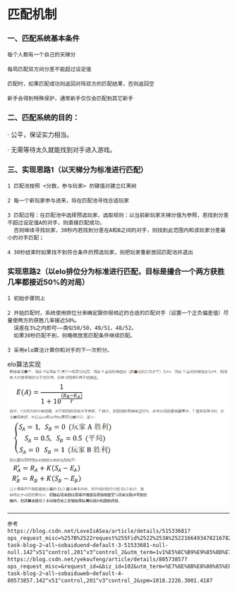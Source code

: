 # 匹配机制

### 一、匹配系统基本条件

    每个人都有一个自己的天梯分

    每局匹配双方间分差不能超过设定值

    匹配时，如果匹配成功则返回对阵双方的匹配结果，否则返回空

    新手会得到特殊保护，通常新手仅仅会匹配到其它新手

### 二、匹配系统的目的：

· 公平，保证实力相当。

· 无需等待太久就能找到对手进入游戏。

### 三、实现思路1（以天梯分为标准进行匹配）

    1 匹配池按照 <分数，参与玩家> 的键值对建立红黑树
    
    2 每一个新玩家参与进来，将在匹配池寻找合适玩家
    
    3 匹配过程：在匹配池中选择预选玩家，选取规则：以当前新玩家天梯分值为参照，若找到分差不超过设定值A的对手，则直接匹配成功，
      否则继续寻找玩家，30秒内若找到分差在A和B之间的对手，则找到此范围内和该玩家分差最小的对手匹配；

    4 30秒结束时如果找不到符合条件的预选玩家，则把玩家重新放回匹配池并退出

### 实现思路2（以elo排位分为标准进行匹配，目标是撮合一个两方获胜几率都接近50%的对局）

    1 初始步骤同上
    
    2 开始匹配时，系统使用排位分来确定跟你很相近的合适的匹配对手（设置一个正负偏差值）尽量使两方的获胜几率接近50%。
      误差在3%之内即可——类似50/50，49/51，48/52。
      如果30秒匹配不到，则略微放宽匹配条件继续匹配。

    3 采用elo算法计算你和对手的下一次积分。

elo算法实现
![img.png](img.png)

***
    参考
    https://blog.csdn.net/LoveIsASea/article/details/51533681?ops_request_misc=%257B%2522request%255Fid%2522%253A%2522166493478216782412537429%2522%252C%2522scm%2522%253A%252220140713.130102334..%2522%257D&request_id=166493478216782412537429&biz_id=0&utm_medium=distribute.pc_search_result.none-task-blog-2~all~sobaiduend~default-3-51533681-null-null.142^v51^control,201^v3^control_2&utm_term=1v1%E5%8C%B9%E9%85%8D%E7%AE%97%E6%B3%95&spm=1018.2226.3001.4187
    https://blog.csdn.net/yekoufeng/article/details/80573857?ops_request_misc=&request_id=&biz_id=102&utm_term=%E7%8E%8B%E8%80%85%E8%8D%A3%E8%80%801v1%E5%8C%B9%E9%85%8D%E6%9C%BA%E5%88%B6&utm_medium=distribute.pc_search_result.none-task-blog-2~all~sobaiduweb~default-4-80573857.142^v51^control,201^v3^control_2&spm=1018.2226.3001.4187